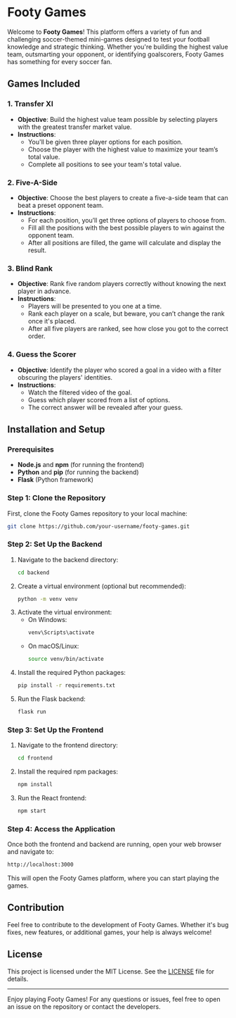 # Footy Games

Welcome to **Footy Games**! This platform offers a variety of fun and challenging soccer-themed mini-games designed to test your football knowledge and strategic thinking. Whether you're building the highest value team, outsmarting your opponent, or identifying goalscorers, Footy Games has something for every soccer fan.

## Games Included

### 1. **Transfer XI**
- **Objective**: Build the highest value team possible by selecting players with the greatest transfer market value.
- **Instructions**: 
  - You'll be given three player options for each position.
  - Choose the player with the highest value to maximize your team’s total value.
  - Complete all positions to see your team's total value.

### 2. **Five-A-Side**
- **Objective**: Choose the best players to create a five-a-side team that can beat a preset opponent team.
- **Instructions**: 
  - For each position, you’ll get three options of players to choose from.
  - Fill all the positions with the best possible players to win against the opponent team.
  - After all positions are filled, the game will calculate and display the result.

### 3. **Blind Rank**
- **Objective**: Rank five random players correctly without knowing the next player in advance.
- **Instructions**:
  - Players will be presented to you one at a time.
  - Rank each player on a scale, but beware, you can’t change the rank once it's placed.
  - After all five players are ranked, see how close you got to the correct order.

### 4. **Guess the Scorer**
- **Objective**: Identify the player who scored a goal in a video with a filter obscuring the players' identities.
- **Instructions**:
  - Watch the filtered video of the goal.
  - Guess which player scored from a list of options.
  - The correct answer will be revealed after your guess.

## Installation and Setup

### Prerequisites
- **Node.js** and **npm** (for running the frontend)
- **Python** and **pip** (for running the backend)
- **Flask** (Python framework)

### Step 1: Clone the Repository
First, clone the Footy Games repository to your local machine:
```bash
git clone https://github.com/your-username/footy-games.git
```
### Step 2: Set Up the Backend

1. Navigate to the backend directory:
    ```bash
    cd backend
    ```
2. Create a virtual environment (optional but recommended):
    ```bash
    python -m venv venv
    ```
3. Activate the virtual environment:
    - On Windows:
      ```bash
      venv\Scripts\activate
      ```
    - On macOS/Linux:
      ```bash
      source venv/bin/activate
      ```
4. Install the required Python packages:
    ```bash
    pip install -r requirements.txt
    ```
5. Run the Flask backend:
    ```bash
    flask run
    ```

### Step 3: Set Up the Frontend

1. Navigate to the frontend directory:
    ```bash
    cd frontend
    ```
2. Install the required npm packages:
    ```bash
    npm install
    ```
3. Run the React frontend:
    ```bash
    npm start
    ```

### Step 4: Access the Application

Once both the frontend and backend are running, open your web browser and navigate to:
```bash
http://localhost:3000
```

This will open the Footy Games platform, where you can start playing the games.

## Contribution

Feel free to contribute to the development of Footy Games. Whether it's bug fixes, new features, or additional games, your help is always welcome!

## License

This project is licensed under the MIT License. See the [LICENSE](LICENSE) file for details.

---

Enjoy playing Footy Games! For any questions or issues, feel free to open an issue on the repository or contact the developers.
